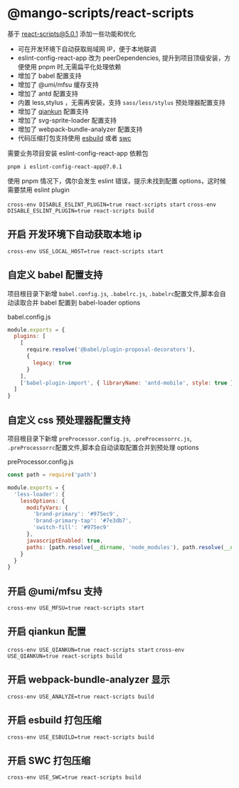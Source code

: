 # @mango-scripts/react-scripts

基于 [react-scripts@5.0.1](https://github.com/facebook/create-react-app/tree/main/packages/react-scripts) 添加一些功能和优化

- 可在开发环境下自动获取局域网 IP，便于本地联调
- eslint-config-react-app 改为 peerDependencies, 提升到项目顶级安装，方便使用 pnpm 时,无需扁平化处理依赖
- 增加了 babel 配置支持
- 增加了 @umi/mfsu 缓存支持
- 增加了 antd 配置支持
- 内置 less,stylus ，无需再安装，支持 `sass/less/stylus` 预处理器配置支持
- 增加了 [qiankun](https://github.com/umijs/qiankun) 配置支持
- 增加了 svg-sprite-loader 配置支持
- 增加了 webpack-bundle-analyzer 配置支持
- 代码压缩打包支持使用 [esbuild](https://github.com/webpack-contrib/terser-webpack-plugin#esbuild) 或者 [swc](https://github.com/webpack-contrib/terser-webpack-plugin#esbuild)

需要业务项目安装 eslint-config-react-app 依赖包

`pnpm i eslint-config-react-app@7.0.1`

使用 pnpm 情况下，偶尔会发生 eslint 错误，提示未找到配置 options，这时候需要禁用 eslint plugin

`cross-env DISABLE_ESLINT_PLUGIN=true react-scripts start` `cross-env DISABLE_ESLINT_PLUGIN=true react-scripts build`

## 开启 开发环境下自动获取本地 ip

`cross-env USE_LOCAL_HOST=true react-scripts start`

## 自定义 babel 配置支持

项目根目录下新增 `babel.config.js`, `.babelrc.js`, `.babelrc`配置文件,脚本会自动读取合并 babel 配置到 babel-loader options

babel.config.js

```js
module.exports = {
  plugins: [
    [
      require.resolve('@babel/plugin-proposal-decorators'),
      {
        legacy: true
      }
    ],
    ['babel-plugin-import', { libraryName: 'antd-mobile', style: true }]
  ]
}
```

## 自定义 css 预处理器配置支持

项目根目录下新增 `preProcessor.config.js`, `.preProcessorrc.js`, `.preProcessorrc`配置文件,脚本会自动读取配置合并到预处理 options

preProcessor.config.js

```js
const path = require('path')

module.exports = {
  'less-loader': {
    lessOptions: {
      modifyVars: {
        'brand-primary': '#975ec9',
        'brand-primary-tap': '#7e3db7',
        'switch-fill': '#975ec9'
      },
      javascriptEnabled: true,
      paths: [path.resolve(__dirname, 'node_modules'), path.resolve(__dirname, 'src')]
    }
  }
}
```

## 开启 @umi/mfsu 支持

`cross-env USE_MFSU=true react-scripts start`

## 开启 qiankun 配置

`cross-env USE_QIANKUN=true react-scripts start` `cross-env USE_QIANKUN=true react-scripts build`

## 开启 webpack-bundle-analyzer 显示

`cross-env USE_ANALYZE=true react-scripts build`

## 开启 esbuild 打包压缩

`cross-env USE_ESBUILD=true react-scripts build`

## 开启 SWC 打包压缩

`cross-env USE_SWC=true react-scripts build`
